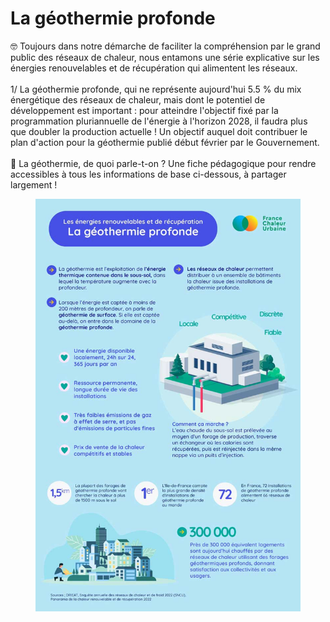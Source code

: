 # La géothermie profonde

🤓 Toujours dans notre démarche de faciliter la compréhension par le grand public des réseaux de chaleur, nous entamons une série explicative sur les énergies renouvelables et de récupération qui alimentent les réseaux.\
\
1/ La géothermie profonde, qui ne représente aujourd'hui 5.5 % du mix énergétique des réseaux de chaleur, mais dont le potentiel de développement est important : pour atteindre l'objectif fixé par la programmation pluriannuelle de l'énergie à l'horizon 2028, il faudra plus que doubler la production actuelle ! Un objectif auquel doit contribuer le plan d'action pour la géothermie publié début février par le Gouvernement.\
\
🔎 La géothermie, de quoi parle-t-on ? Une fiche pédagogique pour rendre accessibles à tous les informations de base ci-dessous, à partager largement !

<figure><img src=".gitbook/assets/geothermie.jpg" alt=""><figcaption></figcaption></figure>
